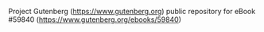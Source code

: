 Project Gutenberg (https://www.gutenberg.org) public repository for
eBook #59840 (https://www.gutenberg.org/ebooks/59840)
